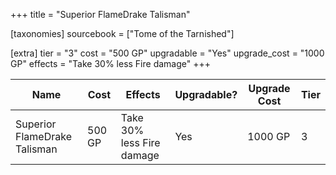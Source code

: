 +++
title = "Superior FlameDrake Talisman"

[taxonomies]
sourcebook = ["Tome of the Tarnished"]

[extra]
tier = "3"
cost = "500 GP"
upgradable = "Yes"
upgrade_cost = "1000 GP"
effects = "Take 30% less Fire damage"
+++

| Name                          | Cost    | Effects                                                                                           | Upgradable? | Upgrade Cost | Tier |
| ----------------------------- | ------- | ----------------------------------------------------------------------------------------------- | ----------- | ------------ | ---- |
| Superior FlameDrake Talisman | 500 GP | Take 30% less Fire damage | Yes | 1000 GP | 3 |
